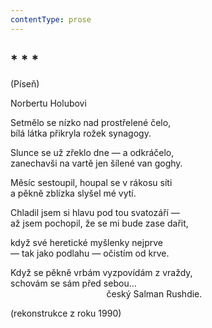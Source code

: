 ```yaml
---
contentType: prose
---
```


## \* \* \*  
(Píseň)

Norbertu Holubovi

Setmělo se nízko nad prostřelené čelo,  
bílá látka přikryla rožek synagogy.

Slunce se už zřeklo dne — a odkráčelo,  
zanechavši na vartě jen šílené van goghy.

Měsíc sestoupil, houpal se v rákosu síti  
a pěkně zblízka slyšel mé vytí.

Chladil jsem si hlavu pod tou svatozáří —  
až jsem pochopil, že se mi bude zase dařit,

když své heretické myšlenky nejprve  
— tak jako podlahu — očistím od krve.

Když se pěkně vrbám vyzpovídám z vraždy,  
schovám se sám před sebou…  
                                       český Salman Rushdie.

(rekonstrukce z roku 1990)
